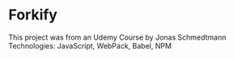 # Forkify
This project was from an Udemy Course by Jonas Schmedtmann <br>
Technologies: JavaScript, WebPack, Babel, NPM

